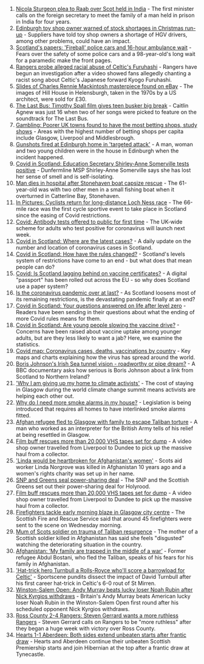 1. [Nicola Sturgeon plea to Raab over Scot held in India](https://www.bbc.co.uk/news/uk-scotland-58272701) - The first minister calls on the foreign secretary to meet the family of a man held in prison in India for four years.
2. [Edinburgh toy shop owner warned of stock shortages in Christmas run-up](https://www.bbc.co.uk/news/uk-scotland-scotland-business-58299384) - Suppliers have told toy shop owners a shortage of HGV drivers, among other problems, could have an impact.
3. [Scotland's papers: 'Fireball' police cars and 16-hour ambulance wait](https://www.bbc.co.uk/news/uk-scotland-58302388) - Fears over the safety of some police cars and a 98-year-old's long wait for a paramedic make the front pages.
4. [Rangers probe alleged racial abuse of Celtic's Furuhashi](https://www.bbc.co.uk/news/uk-scotland-glasgow-west-58300455) - Rangers have begun an investigation after a video showed fans allegedly chanting a racist song about Celtic's Japanese forward Kyogo Furuhashi.
5. [Slides of Charles Rennie Mackintosh masterpiece found on eBay](https://www.bbc.co.uk/news/uk-scotland-glasgow-west-58297073) - The images of Hill House in Helensburgh, taken in the 1970s by a US architect, were sold for £30.
6. [The Last Bus: Timothy Spall film gives teen busker big break](https://www.bbc.co.uk/news/uk-scotland-58297986) - Caitlin Agnew was just 16 when two of her songs were picked to feature on the soundtrack for The Last Bus.
7. [Gambling: Poorer UK towns found to have the most betting shops, study shows](https://www.bbc.co.uk/news/business-58300899) - Areas with the highest number of betting shops per capita include Glasgow, Liverpool and Middlesbrough.
8. [Gunshots fired at Edinburgh home in 'targeted attack'](https://www.bbc.co.uk/news/uk-scotland-edinburgh-east-fife-58297984) - A man, woman and two young children were in the house in Edinburgh when the incident happened.
9. [Covid in Scotland: Education Secretary Shirley-Anne Somerville tests positive](https://www.bbc.co.uk/news/uk-scotland-scotland-politics-58299376) - Dunfermline MSP Shirley-Anne Somerville says she has lost her sense of smell and is self-isolating.
10. [Man dies in hospital after Stonehaven boat capsize rescue](https://www.bbc.co.uk/news/uk-scotland-north-east-orkney-shetland-58299011) - The 61-year-old was with two other men in a small fishing boat when it overturned in Catterline Bay, Stonehaven.
11. [In Pictures: Cyclists return for long-distance Loch Ness race](https://www.bbc.co.uk/news/uk-scotland-highlands-islands-58299528) - The 66-mile race was the first cycle sportive event to take place in Scotland since the easing of Covid restrictions.
12. [Covid: Antibody tests offered to public for first time](https://www.bbc.co.uk/news/uk-58293249) - The UK-wide scheme for adults who test positive for coronavirus will launch next week.
13. [Covid in Scotland: Where are the latest cases?](https://www.bbc.co.uk/news/uk-scotland-53511877) - A daily update on the number and location of coronavirus cases in Scotland.
14. [Covid in Scotland: How have the rules changed?](https://www.bbc.co.uk/news/uk-scotland-53166816) - Scotland's levels system of restrictions have come to an end - but what does that mean people can do?
15. [Covid: Is Scotland lagging behind on vaccine certificates?](https://www.bbc.co.uk/news/uk-scotland-57519070) - A digital "passport" has been rolled out across the EU - so why does Scotland use a paper system?
16. [Is the coronavirus pandemic over at last?](https://www.bbc.co.uk/news/uk-scotland-58112939) - As Scotland loosens most of its remaining restrictions, is the devastating pandemic finally at an end?
17. [Covid in Scotland: Your questions answered on life after level zero](https://www.bbc.co.uk/news/uk-scotland-58071989) - Readers have been sending in their questions about what the ending of more Covid rules means for them.
18. [Covid in Scotland: Are young people slowing the vaccine drive?](https://www.bbc.co.uk/news/uk-scotland-57915106) - Concerns have been raised about vaccine uptake among younger adults, but are they less likely to want a jab? Here, we examine the statistics.
19. [Covid map: Coronavirus cases, deaths, vaccinations by country](https://www.bbc.co.uk/news/world-51235105) - Key maps and charts explaining how the virus has spread around the world.
20. [Boris Johnson's Irish Sea tunnel vision - roadworthy or pipe dream?](https://www.bbc.co.uk/news/uk-northern-ireland-58269437) - A BBC documentary asks how serious is Boris Johnson about a link from Scotland to Northern Ireland?
21. ['Why I am giving up my home to climate activists'](https://www.bbc.co.uk/news/uk-scotland-58279470) - The cost of staying in Glasgow during the world climate change summit means activists are helping each other out.
22. [Why do I need more smoke alarms in my house?](https://www.bbc.co.uk/news/uk-scotland-58268855) - Legislation is being introduced that requires all homes to have interlinked smoke alarms fitted.
23. [Afghan refugee fled to Glasgow with family to escape Taliban torture](https://www.bbc.co.uk/news/uk-scotland-58256884) - A man who worked as an interpreter for the British Army tells of his relief at being resettled in Glasgow.
24. [Film buff rescues more than 20,000 VHS tapes set for dump](https://www.bbc.co.uk/news/uk-scotland-tayside-central-58261702) - A video shop owner travelled from Liverpool to Dundee to pick up the massive haul from a collector.
25. ['Linda would be heartbroken for Afghanistan's women'](https://www.bbc.co.uk/news/uk-scotland-highlands-islands-58256706) - Scots aid worker Linda Norgrove was killed in Afghanistan 10 years ago and a women's rights charity was set up in her name.
26. [SNP and Greens seal power-sharing deal](https://www.bbc.co.uk/news/uk-scotland-58281867) - The SNP and the Scottish Greens set out their power-sharing deal for Holyrood.
27. [Film buff rescues more than 20,000 VHS tapes set for dump](https://www.bbc.co.uk/news/uk-scotland-tayside-central-58273051) - A video shop owner travelled from Liverpool to Dundee to pick up the massive haul from a collector.
28. [Firefighters tackle early morning blaze in Glasgow city centre](https://www.bbc.co.uk/news/uk-scotland-58255126) - The Scottish Fire and Rescue Service said that around 45 firefighters were sent to the scene on Wednesday morning.
29. [Mum of Scots soldier on trauma of Taliban resurgence](https://www.bbc.co.uk/news/uk-scotland-58247951) - The mother of a Scottish soldier killed in Afghanistan has said she feels "disgusted" watching the deteriorating situation in the country.
30. [Afghanistan: ‘My family are trapped in the middle of a war’](https://www.bbc.co.uk/news/uk-scotland-58224887) - Former refugee Abdul Bostani, who fled the Taliban, speaks of his fears for his family in Afghanistan.
31. ['Hat-trick hero Turnbull a Rolls-Royce who'll score a barrowload for Celtic'](https://www.bbc.co.uk/sport/av/football/58298351) - Sportscene pundits dissect the impact of David Turnbull after his first career hat-trick in Celtic's 6-0 rout of St Mirren.
32. [Winston-Salem Open: Andy Murray beats lucky loser Noah Rubin after Nick Kyrgios withdraws](https://www.bbc.co.uk/sport/tennis/58302495) - Britain's Andy Murray beats American lucky loser Noah Rubin in the Winston-Salem Open first round after his scheduled opponent Nick Kyrgios withdraws.
33. [Ross County 2-4 Rangers: Steven Gerrard wants a more ruthless Rangers](https://www.bbc.co.uk/sport/football/58215750) - Steven Gerrard calls on Rangers to be "more ruthless" after they began a huge week with victory over Ross County.
34. [Hearts 1-1 Aberdeen: Both sides extend unbeaten starts after frantic draw](https://www.bbc.co.uk/sport/football/58215743) - Hearts and Aberdeen continue their unbeaten Scottish Premiership starts and join Hibernian at the top after a frantic draw at Tynecastle.
